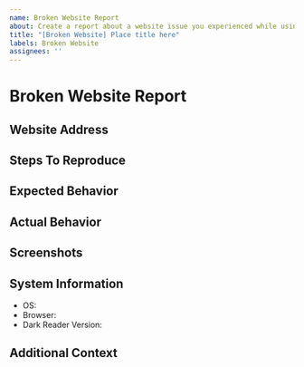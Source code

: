```yaml
---
name: Broken Website Report
about: Create a report about a website issue you experienced while using Dark Reader.
title: "[Broken Website] Place title here"
labels: Broken Website
assignees: ''
---
```


<!--
⚠⚠ Do not delete this issue template! ⚠⚠
Reported issues must use this template and have all the necessary information provided. Incomplete reports are likely to be ignored and closed.
-->

<!--
Thank you for taking the time to create a report about a website issue.
Ensure that there are no other existing reports for this website issue.
Also, remember to fill out every section on this report and remove any
that are not needed. Finally, place the website address in the title of
this report.
-->

# Broken Website Report

## Website Address
<!-- Provide the website address to allow us to troubleshoot this website issue. -->

## Steps To Reproduce
<!-- Provide steps to reproduce to allow us to troubleshoot this website issue. -->
<!--
Here is an example:
- Go to example.com.
- Hover over the example button.
- Notice that when hovering over the example button, it does not change color.
-->

## Expected Behavior
<!-- Provide a clear and concise description of what you expected to happen. -->

## Actual Behavior
<!-- Provide a clear and concise description of what happened. -->

## Screenshots
<!-- Add screenshots to help explain this website issue. -->

## System Information
<!--
Specify the browser name and version as well as the Dark Reader version you are
using. Please do an online search for help if you are not familiar with how
to get this information.
-->

- OS: <!-- e.g. Windows, macOS, Linux -->
- Browser: <!-- e.g. Chrome 91, Firefox 90, Edge 91, Safari 14 -->
- Dark Reader Version: <!-- e.g. 4.9.34 -->

## Additional Context
<!-- Provide any additional information about this website issue. -->
